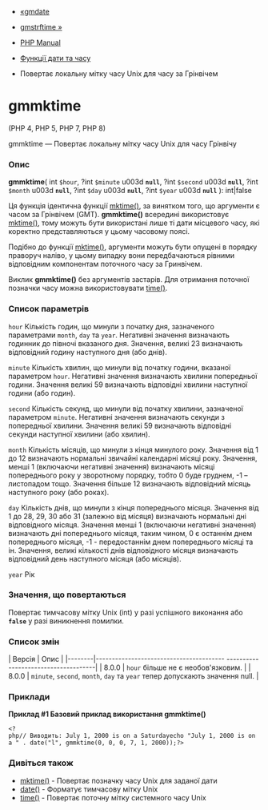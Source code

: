 - [«gmdate](function.gmdate.md)
- [gmstrftime »](function.gmstrftime.md)

- [PHP Manual](index.md)
- [Функції дати та часу](ref.datetime.md)
- Повертає локальну мітку часу Unix для часу за Грінвічем

# gmmktime

(PHP 4, PHP 5, PHP 7, PHP 8)

gmmktime — Повертає локальну мітку часу Unix для часу
Грінвічу

### Опис

**gmmktime**(
int `$hour`,
?int `$minute` u003d **`null`**,
?int `$second` u003d **`null`**,
?int `$month` u003d **`null`**,
?int `$day` u003d **`null`**,
?int `$year` u003d **`null`**
): int\|false

Ця функція ідентична функції [mktime()](function.mktime.md),
за винятком того, що аргументи є часом за Грінвічем (GMT).
**gmmktime()** всередині використовує [mktime()](function.mktime.md),
тому можуть бути використані лише ті дати місцевого часу, які
коректно представляються у цьому часовому поясі.

Подібно до функції [mktime()](function.mktime.md), аргументи можуть бути
опущені в порядку праворуч наліво, у цьому випадку вони передбачаються
рівними відповідним компонентам поточного часу за Гринвічем.

Виклик **gmmktime()** без аргументів застарів. Для отримання поточної
позначки часу можна використовувати [time()](function.time.md).

### Список параметрів

`hour`
Кількість годин, що минули з початку дня, зазначеного параметрами
`month`, `day` та `year`. Негативні значення визначають годинник до
півночі вказаного дня. Значення, великі 23 визначають відповідний
годину наступного дня (або днів).

`minute`
Кількість хвилин, що минули від початку години, вказаної параметром
`hour`. Негативні значення визначають хвилини попередньої години.
Значення великі 59 визначають відповідні хвилини наступної години
(або годин).

`second`
Кількість секунд, що минули від початку хвилини, зазначеної параметром
`minute`. Негативні значення визначають секунди з попередньої
хвилини. Значення великі 59 визначають відповідні секунди
наступної хвилини (або хвилин).

`month`
Кількість місяців, що минули з кінця минулого року. Значення від 1 до
12 визначають нормальні звичайні календарні місяці року. Значення,
менші 1 (включаючи негативні значення) визначають місяці попереднього
року у зворотному порядку, тобто 0 буде груднем, -1 – листопадом тощо.
Значення більше 12 визначають відповідний місяць наступного року
(або роках).

`day`
Кількість днів, що минули з кінця попереднього місяця. Значення від 1 до
28, 29, 30 або 31 (залежно від місяця) визначають нормальні дні
відповідного місяця. Значення менші 1 (включаючи негативні
значення) визначають дні попереднього місяця, таким чином, 0 є
останнім днем попереднього місяця, -1 - передостаннім днем попереднього
місяці та ін. Значення, великі кількості днів відповідного місяця
визначають відповідний день наступного місяця (або місяців).

`year`
Рік

### Значення, що повертаються

Повертає тимчасову мітку Unix (int) у разі успішного виконання або
**`false`** у разі виникнення помилки.

### Список змін

| Версія | Опис |
|--------|---------------------------------------- -------------------------------------|
| 8.0.0 | `hour` більше не є необов'язковим. |
| 8.0.0 | `minute`, `second`, `month`, `day` та `year` тепер допускають значення null. |

### Приклади

**Приклад #1 Базовий приклад використання **gmmktime()****

`<?php// Виводить: July 1, 2000 is on a Saturdayecho "July 1, 2000 is on a " . date("l", gmmktime(0, 0, 0, 7, 1, 2000));?> `

### Дивіться також

- [mktime()](function.mktime.md) - Повертає позначку часу Unix для
заданої дати
- [date()](function.date.md) - Форматує тимчасову мітку Unix
- [time()](function.time.md) - Повертає поточну мітку системного
часу Unix
